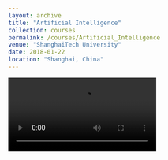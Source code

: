```yaml
---
layout: archive
title: "Artificial Intelligence"
collection: courses
permalink: /courses/Artificial_Intelligence
venue: "ShanghaiTech University"
date: 2018-01-22
location: "Shanghai, China"
---
```


![Our final project result](\images\AI.mp4)